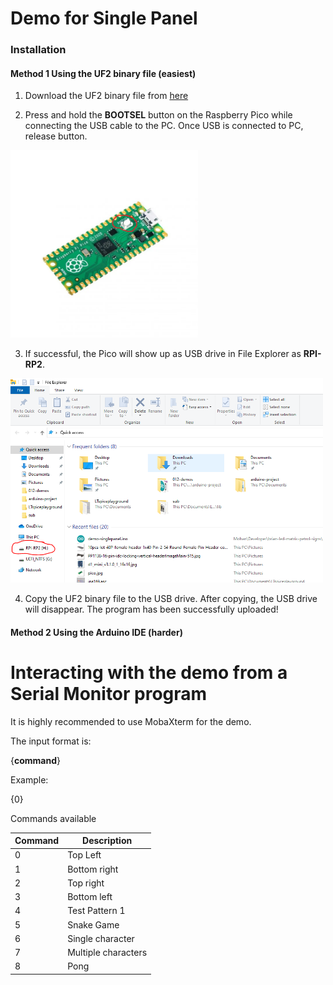 
# Demo for Single Panel

### Installation

#### Method 1 Using the UF2 binary file (easiest)

1. Download the UF2 binary file from [here](https://github.com/microcontrollersig/brian-led-matrix-petrol-signs/raw/main/code/pico/demo-singlepanel/demo-singlepanel.uf2)

2. Press and hold the **BOOTSEL** button on the Raspberry Pico while connecting the USB cable to the PC. Once USB is connected to PC, release button.

<img src="https://github.com/microcontrollersig/brian-led-matrix-petrol-signs/raw/main/images/pico-bootsel.png" width="300" />

3. If successful, the Pico will show up as USB drive in File Explorer as **RPI-RP2**.

<img src="https://github.com/microcontrollersig/brian-led-matrix-petrol-signs/raw/main/images/rpi-rp2.png" width="500" />

4. Copy the UF2 binary file to the USB drive. After copying, the USB drive will disappear. The program has been
   successfully uploaded!


#### Method 2 Using the Arduino IDE (harder)

# Interacting with the demo from a Serial Monitor program

It is highly recommended to use MobaXterm for the demo.

The input format is:

{**command**}

Example:

{0}

Commands available

| Command |Description|
|---------|-----------|
|0|Top Left|
|1|Bottom right|
|2|Top right|
|3|Bottom left|
|4|Test Pattern 1|
|5|Snake Game|
|6|Single character|
|7|Multiple characters|
|8|Pong|

